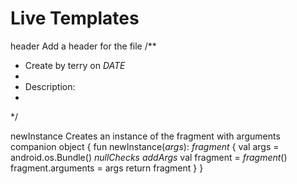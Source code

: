 # Live Templates

header
Add a header for the file
/**
* Create by terry on $DATE$
* 
* Description:
*
*/

newInstance
Creates an instance of the fragment with arguments
companion object {
    fun newInstance($args$): $fragment$ {
      val args = android.os.Bundle()
      $nullChecks$
      $addArgs$
      val fragment = $fragment$()
      fragment.arguments = args
      return fragment
    }
}
